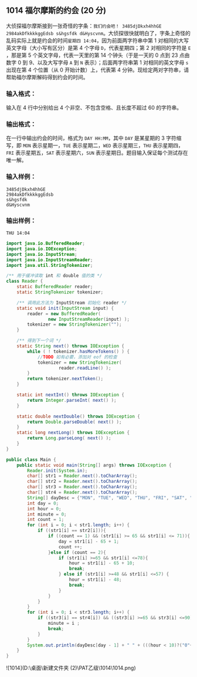 ## 1014 福尔摩斯的约会 (20 分)

大侦探福尔摩斯接到一张奇怪的字条：`我们约会吧！ 3485djDkxh4hhGE 2984akDfkkkkggEdsb s&hgsfdk d&Hyscvnm`。大侦探很快就明白了，字条上奇怪的乱码实际上就是约会的时间`星期四 14:04`，因为前面两字符串中第 1 对相同的大写英文字母（大小写有区分）是第 4 个字母 `D`，代表星期四；第 2 对相同的字符是 `E` ，那是第 5 个英文字母，代表一天里的第 14 个钟头（于是一天的 0 点到 23 点由数字 0 到 9、以及大写字母 `A` 到 `N` 表示）；后面两字符串第 1 对相同的英文字母 `s` 出现在第 4 个位置（从 0 开始计数）上，代表第 4 分钟。现给定两对字符串，请帮助福尔摩斯解码得到约会的时间。

### 输入格式：

输入在 4 行中分别给出 4 个非空、不包含空格、且长度不超过 60 的字符串。

### 输出格式：

在一行中输出约会的时间，格式为 `DAY HH:MM`，其中 `DAY` 是某星期的 3 字符缩写，即 `MON` 表示星期一，`TUE` 表示星期二，`WED` 表示星期三，`THU` 表示星期四，`FRI` 表示星期五，`SAT` 表示星期六，`SUN` 表示星期日。题目输入保证每个测试存在唯一解。

### 输入样例：

```in
3485djDkxh4hhGE 
2984akDfkkkkggEdsb 
s&hgsfdk 
d&Hyscvnm
```

### 输出样例：

```out
THU 14:04
```

```java
import java.io.BufferedReader;
import java.io.IOException;
import java.io.InputStream;
import java.io.InputStreamReader;
import java.util.StringTokenizer;

/** 用于缓冲读取 int 和 double 值的类 */
class Reader {
    static BufferedReader reader;
    static StringTokenizer tokenizer;

    /** 调用此方法为 InputStream 初始化 reader */
    static void init(InputStream input) {
        reader = new BufferedReader(
                new InputStreamReader(input) );
        tokenizer = new StringTokenizer("");
    }

    /** 得到下一个词 */
    static String next() throws IOException {
        while ( ! tokenizer.hasMoreTokens() ) {
            //TODO 如有必要，添加对 eof 的检查
            tokenizer = new StringTokenizer(
                    reader.readLine() );
        }
        return tokenizer.nextToken();
    }

    static int nextInt() throws IOException {
        return Integer.parseInt( next() );
    }

    static double nextDouble() throws IOException {
        return Double.parseDouble( next() );
    }
    static long nextLong() throws IOException {
        return Long.parseLong( next() );
    }
}

public class Main {
    public static void main(String[] args) throws IOException {
        Reader.init(System.in);
        char[] str1 = Reader.next().toCharArray();
        char[] str2 = Reader.next().toCharArray();
        char[] str3 = Reader.next().toCharArray();
        char[] str4 = Reader.next().toCharArray();
        String[] dayDesc = {"MON", "TUE", "WED", "THU", "FRI", "SAT", "SUN"};
        int day = 0;
        int hour = 0;
        int minute = 0;
        int count = 1;
        for (int i = 0; i < str1.length; i++) {
            if ((str1[i] == str2[i])){
                if ((count == 1) && (str1[i] >= 65 && str1[i] <= 71)){
                    day = str1[i] - 65 + 1;
                    count ++;
                }else if (count == 2){
                    if (str1[i] >=65 && str1[i] <=78){
                        hour = str1[i] - 65 + 10;
                        break;
                    } else if (str1[i] >=48 && str1[i] <=57) {
                        hour = str1[i] - 48;
                        break;
                    }
                }
            }
        }
        for (int i = 0; i < str3.length; i++) {
            if ((str3[i] == str4[i]) && ((str3[i] >=65 && str3[i] <=90) || (str3[i] >=97 && str3[i] <=122))){
                minute = i ;
                break;
            }
        }
        System.out.println(dayDesc[day - 1] + " " + (((hour < 10)?("0"+hour):hour)) + ":" + (((minute < 10)?("0"+minute):minute)));
    }
}

```

![1014](D:\桌面\新建文件夹 (2)\PAT乙级\1014\1014.png)